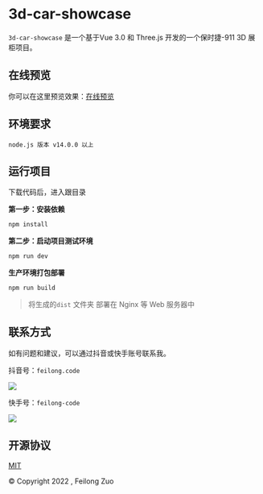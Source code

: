 # 3d-car-showcase

`3d-car-showcase` 是一个基于Vue 3.0 和 Three.js 开发的一个保时捷-911 3D 展柜项目。

## 在线预览

你可以在这里预览效果：[在线预览](https://totorozuo.github.io/3d-car-showcase/)

## 环境要求

`node.js 版本 v14.0.0 以上`

## 运行项目

下载代码后，进入跟目录

**第一步：安装依赖**

```sh
npm install
```

**第二步：启动项目测试环境**

```sh
npm run dev
```

**生产环境打包部署**

```sh
npm run build
```

> 将生成的`dist` 文件夹 部署在 Nginx 等 Web 服务器中

## 联系方式

如有问题和建议，可以通过抖音或快手账号联系我。

抖音号：`feilong.code`

![](https://image.ocoding.cn/public/douyin-zh.jpg?x-oss-process=image/resize,w_300)

快手号：`feilong-code`

![](https://image.ocoding.cn/public/kuaishou-zh.jpg?x-oss-process=image/resize,w_300)

## 开源协议

[MIT](https://opensource.org/licenses/MIT)

© Copyright 2022 , Feilong Zuo


